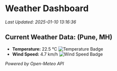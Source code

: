 
# Weather Dashboard

_Last Updated: 2025-01-10 13:16:36_

## Current Weather Data: (Pune, MH)
- **Temperature:** 22.5 °C ![Temperature Badge](https://img.shields.io/badge/Temperature-Medium%20Temp-green)
- **Wind Speed:** 4.7 km/h ![Wind Speed Badge](https://img.shields.io/badge/Wind%20Speed-Low%20Wind-blue)

*Powered by Open-Meteo API*
